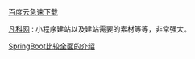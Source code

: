 [百度云急速下载](https://www.speedpan.com/)

[凡科网](https://www.fkw.com/index.html) : 小程序建站以及建站需要的素材等等，非常强大。

[SpringBoot比较全面的介绍](https://www.breakyizhan.com/springboot/3089.html)

 





